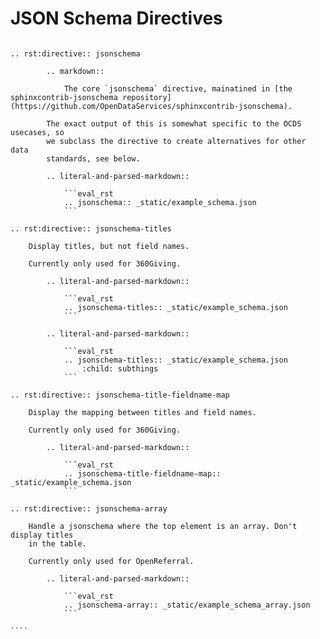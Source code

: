 # JSON Schema Directives

`````eval_rst

.. rst:directive:: jsonschema
        
        .. markdown::

            The core `jsonschema` directive, mainatined in [the sphinxcontrib-jsonschema repository](https://github.com/OpenDataServices/sphinxcontrib-jsonschema).

        The exact output of this is somewhat specific to the OCDS usecases, so
        we subclass the directive to create alternatives for other data
        standards, see below.

        .. literal-and-parsed-markdown::
            
            ```eval_rst
            .. jsonschema:: _static/example_schema.json
            ```

.. rst:directive:: jsonschema-titles

    Display titles, but not field names.
        
    Currently only used for 360Giving.

        .. literal-and-parsed-markdown::
            
            ```eval_rst
            .. jsonschema-titles:: _static/example_schema.json
            ```

        .. literal-and-parsed-markdown::
            
            ```eval_rst
            .. jsonschema-titles:: _static/example_schema.json
                :child: subthings
            ```

.. rst:directive:: jsonschema-title-fieldname-map

    Display the mapping between titles and field names.
        
    Currently only used for 360Giving.
  
        .. literal-and-parsed-markdown::
            
            ```eval_rst
            .. jsonschema-title-fieldname-map:: _static/example_schema.json
            ```

.. rst:directive:: jsonschema-array

    Handle a jsonschema where the top element is an array. Don't display titles
    in the table.
        
    Currently only used for OpenReferral.
  
        .. literal-and-parsed-markdown::
            
            ```eval_rst
            .. jsonschema-array:: _static/example_schema_array.json
            ```

````
